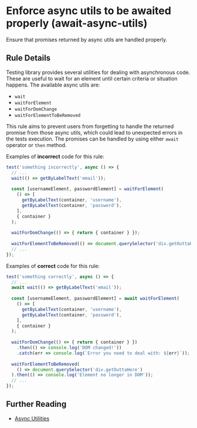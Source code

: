 # Enforce async utils to be awaited properly (await-async-utils)

Ensure that promises returned by async utils are handled properly.

## Rule Details

Testing library provides several utilities for dealing with asynchronous code. These are useful to wait for an element until certain criteria or situation happens. The available async utils are:

- `wait`
- `waitForElement`
- `waitForDomChange`
- `waitForElementToBeRemoved`

This rule aims to prevent users from forgetting to handle the returned promise from those async utils, which could lead to unexpected errors in the tests execution. The promises can be handled by using either `await` operator or `then` method.

Examples of **incorrect** code for this rule:

```js
test('something incorrectly', async () => {
  // ...
  wait(() => getByLabelText('email'));
  
  const [usernameElement, passwordElement] = waitForElement(
    () => [
      getByLabelText(container, 'username'),
      getByLabelText(container, 'password'),
    ],
    { container }
  );
  
  waitForDomChange(() => { return { container } });
  
  waitForElementToBeRemoved(() => document.querySelector('div.getOuttaHere'));
  // ...
});
```

Examples of **correct** code for this rule:

```js
test('something correctly', async () => {
  // ...
  await wait(() => getByLabelText('email'));
  
  const [usernameElement, passwordElement] = await waitForElement(
    () => [
      getByLabelText(container, 'username'),
      getByLabelText(container, 'password'),
    ],
    { container }
  );
  
  waitForDomChange(() => { return { container } })
    .then(() => console.log('DOM changed!'))
    .catch(err => console.log(`Error you need to deal with: ${err}`));
  
  waitForElementToBeRemoved(
    () => document.querySelector('div.getOuttaHere')
  ).then(() => console.log('Element no longer in DOM'));
  // ...
});
```

## Further Reading

- [Async Utilities](https://testing-library.com/docs/dom-testing-library/api-async)
